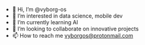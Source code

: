 - 👋 Hi, I’m @vyborg-os
- 👀 I’m interested in data science, mobile dev
- 🌱 I’m currently learning AI
- 💞️ I’m looking to collaborate on innovative projects
- 📫 How to reach me vyborgos@protonmail.com

<!---
vyborg-os/vyborg-os is a ✨ special ✨ repository because its `README.md` (this file) appears on your GitHub profile.
You can click the Preview link to take a look at your changes.
--->
